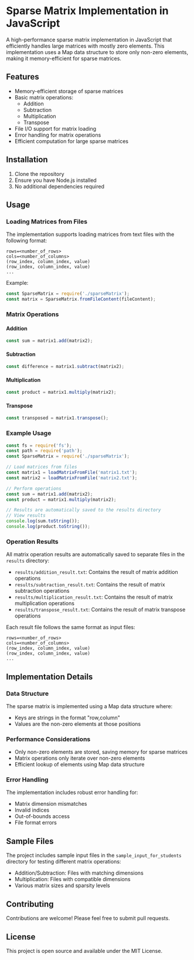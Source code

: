# Sparse Matrix Implementation in JavaScript

A high-performance sparse matrix implementation in JavaScript that efficiently handles large matrices with mostly zero elements. This implementation uses a Map data structure to store only non-zero elements, making it memory-efficient for sparse matrices.

## Features

- Memory-efficient storage of sparse matrices
- Basic matrix operations:
  - Addition
  - Subtraction
  - Multiplication
  - Transpose
- File I/O support for matrix loading
- Error handling for matrix operations
- Efficient computation for large sparse matrices

## Installation

1. Clone the repository
2. Ensure you have Node.js installed
3. No additional dependencies required

## Usage

### Loading Matrices from Files

The implementation supports loading matrices from text files with the following format:
```
rows=<number_of_rows>
cols=<number_of_columns>
(row_index, column_index, value)
(row_index, column_index, value)
...
```

Example:
```javascript
const SparseMatrix = require('./sparseMatrix');
const matrix = SparseMatrix.fromFileContent(fileContent);
```

### Matrix Operations

#### Addition
```javascript
const sum = matrix1.add(matrix2);
```

#### Subtraction
```javascript
const difference = matrix1.subtract(matrix2);
```

#### Multiplication
```javascript
const product = matrix1.multiply(matrix2);
```

#### Transpose
```javascript
const transposed = matrix1.transpose();
```

### Example Usage

```javascript
const fs = require('fs');
const path = require('path');
const SparseMatrix = require('./sparseMatrix');

// Load matrices from files
const matrix1 = loadMatrixFromFile('matrix1.txt');
const matrix2 = loadMatrixFromFile('matrix2.txt');

// Perform operations
const sum = matrix1.add(matrix2);
const product = matrix1.multiply(matrix2);

// Results are automatically saved to the results directory
// View results
console.log(sum.toString());
console.log(product.toString());
```

### Operation Results

All matrix operation results are automatically saved to separate files in the `results` directory:

- `results/addition_result.txt`: Contains the result of matrix addition operations
- `results/subtraction_result.txt`: Contains the result of matrix subtraction operations
- `results/multiplication_result.txt`: Contains the result of matrix multiplication operations
- `results/transpose_result.txt`: Contains the result of matrix transpose operations

Each result file follows the same format as input files:
```
rows=<number_of_rows>
cols=<number_of_columns>
(row_index, column_index, value)
(row_index, column_index, value)
...
```

## Implementation Details

### Data Structure

The sparse matrix is implemented using a Map data structure where:
- Keys are strings in the format "row,column"
- Values are the non-zero elements at those positions

### Performance Considerations

- Only non-zero elements are stored, saving memory for sparse matrices
- Matrix operations only iterate over non-zero elements
- Efficient lookup of elements using Map data structure

### Error Handling

The implementation includes robust error handling for:
- Matrix dimension mismatches
- Invalid indices
- Out-of-bounds access
- File format errors

## Sample Files

The project includes sample input files in the `sample_input_for_students` directory for testing different matrix operations:
- Addition/Subtraction: Files with matching dimensions
- Multiplication: Files with compatible dimensions
- Various matrix sizes and sparsity levels

## Contributing

Contributions are welcome! Please feel free to submit pull requests.

## License

This project is open source and available under the MIT License.